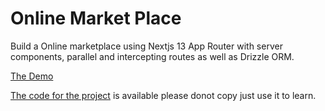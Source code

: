 # Online Market Place

Build a Online marketplace using Nextjs 13 App Router with server components, parallel and intercepting routes as well as Drizzle ORM.

[The Demo](https://onestopshop.jackblatch.com/)

[The code for the project](https://github.com/jackblatch/OneStopShop) is available please donot copy just use it to learn.